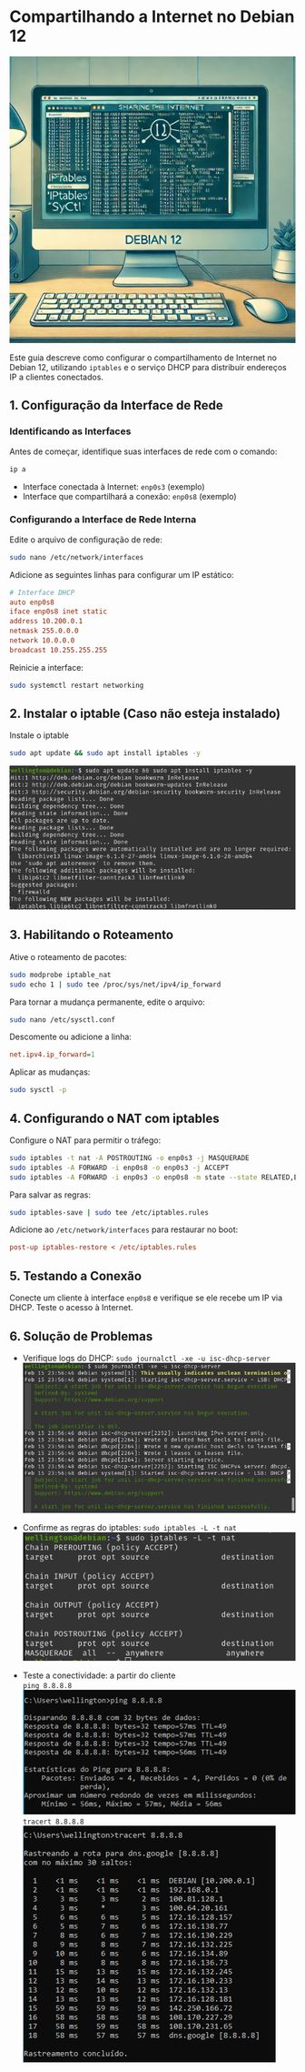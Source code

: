 # Compartilhando a Internet no Debian 12
![internet](imagens/internet.webp)  

Este guia descreve como configurar o compartilhamento de Internet no Debian 12, utilizando `iptables` 
e o serviço DHCP para distribuir endereços IP a clientes conectados.

## 1. Configuração da Interface de Rede

### Identificando as Interfaces
Antes de começar, identifique suas interfaces de rede com o comando:
```sh
ip a
```
- Interface conectada à Internet: `enp0s3` (exemplo)
- Interface que compartilhará a conexão: `enp0s8` (exemplo)

### Configurando a Interface de Rede Interna
Edite o arquivo de configuração de rede:
```sh
sudo nano /etc/network/interfaces
```
Adicione as seguintes linhas para configurar um IP estático:
```ini
# Interface DHCP
auto enp0s8
iface enp0s8 inet static
address 10.200.0.1
netmask 255.0.0.0
network 10.0.0.0
broadcast 10.255.255.255
```
Reinicie a interface:
```sh
sudo systemctl restart networking
```

## 2. Instalar o iptable (Caso não esteja instalado)
Instale o iptable
```sh
sudo apt update && sudo apt install iptables -y
```
![install-iptable](imagens/install-iptable.png) 

## 3. Habilitando o Roteamento
Ative o roteamento de pacotes:
```sh
sudo modprobe iptable_nat 
sudo echo 1 | sudo tee /proc/sys/net/ipv4/ip_forward
```
Para tornar a mudança permanente, edite o arquivo:
```sh
sudo nano /etc/sysctl.conf
```
Descomente ou adicione a linha:
```ini
net.ipv4.ip_forward=1
```
Aplicar as mudanças:
```sh
sudo sysctl -p
```

## 4. Configurando o NAT com iptables
Configure o NAT para permitir o tráfego:
```sh
sudo iptables -t nat -A POSTROUTING -o enp0s3 -j MASQUERADE
sudo iptables -A FORWARD -i enp0s8 -o enp0s3 -j ACCEPT
sudo iptables -A FORWARD -i enp0s3 -o enp0s8 -m state --state RELATED,ESTABLISHED -j ACCEPT
```
Para salvar as regras:
```sh
sudo iptables-save | sudo tee /etc/iptables.rules
```
Adicione ao `/etc/network/interfaces` para restaurar no boot:
```ini
post-up iptables-restore < /etc/iptables.rules
```

## 5. Testando a Conexão
Conecte um cliente à interface `enp0s8` e verifique se ele recebe um IP via DHCP. Teste o acesso à Internet.

## 6. Solução de Problemas
- Verifique logs do DHCP: `sudo journalctl -xe -u isc-dhcp-server`
![logs-dhcp](imagens/logs-dhcp.png)  

- Confirme as regras do iptables: `sudo iptables -L -t nat`
![regras](imagens/regras.png) 
 
- Teste a conectividade: a partir do cliente  
`ping 8.8.8.8`  
![ping](imagens/ping.png)  
`tracert 8.8.8.8`  
![tracert](imagens/tracert.png) 




